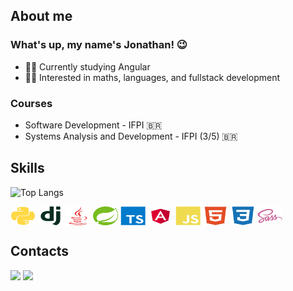## About me

### What's up, my name's Jonathan! 😉

- 👨‍💻 Currently studying Angular
- 👩‍🔬 Interested in maths, languages, and fullstack development

### Courses

* Software Development - IFPI 🇧🇷
* Systems Analysis and Development - IFPI (3/5) 🇧🇷
   
## Skills
![Top Langs](https://github-readme-stats.vercel.app/api/top-langs/?username=paivajonathan&hide_progress=true)

<div>
   <div>
      <img align="center" alt="Python" height="30" width="40" src="https://raw.githubusercontent.com/devicons/devicon/master/icons/python/python-plain.svg">
      <img align="center" alt="Django" height="30" width="40" src="https://raw.githubusercontent.com/devicons/devicon/master/icons/django/django-plain.svg">
      <img align="center" alt="Java" height="30" width="40" src="https://raw.githubusercontent.com/devicons/devicon/master/icons/java/java-plain.svg">
      <img align="center" alt="Spring" height="30" width="40" src="https://raw.githubusercontent.com/devicons/devicon/master/icons/spring/spring-original.svg">
      <img align="center" alt="TS" height="30" width="40" src="https://raw.githubusercontent.com/devicons/devicon/master/icons/typescript/typescript-plain.svg">
      <img align="center" alt="Angular" height="30" width="40" src="https://raw.githubusercontent.com/devicons/devicon/master/icons/angular/angular-original.svg">
      <img align="center" alt="JS" height="30" width="40" src="https://raw.githubusercontent.com/devicons/devicon/master/icons/javascript/javascript-plain.svg">
      <img align="center" alt="HTML" height="30" width="40" src="https://raw.githubusercontent.com/devicons/devicon/master/icons/html5/html5-plain.svg">
      <img align="center" alt="CSS" height="30" width="40" src="https://raw.githubusercontent.com/devicons/devicon/master/icons/css3/css3-plain.svg">
      <img align="center" alt="Sass" height="30" width="40" src="https://raw.githubusercontent.com/devicons/devicon/master/icons/sass/sass-original.svg">
   </div>
</div>

## Contacts
 
<div>  
  <a href="mailto:jonathanapaiva@gmail.com"><img src="https://img.shields.io/badge/-Gmail-%23333?style=for-the-badge&logo=gmail&logoColor=white" target="_blank"></a>
  <a href="https://www.linkedin.com/in/jonathan-paiva-567a8a21b" target="_blank"><img src="https://img.shields.io/badge/-LinkedIn-%230077B5?style=for-the-badge&logo=linkedin&logoColor=white" target="_blank"></a> 
</div>
